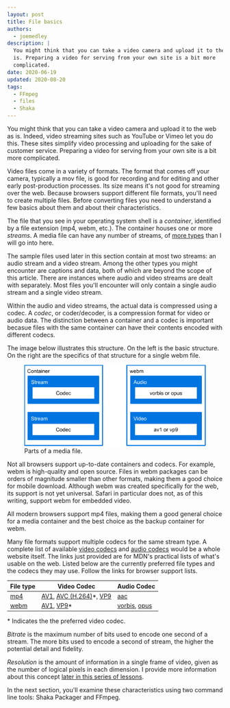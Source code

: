 ```yaml
---
layout: post
title: File basics
authors:
  - joemedley
description: |
  You might think that you can take a video camera and upload it to the web as
  is. Preparing a video for serving from your own site is a bit more
  complicated.
date: 2020-06-19
updated: 2020-08-20
tags:
  - FFmpeg
  - files
  - Shaka
---
```


You might think that you can take a video camera and upload it to the web as is.
Indeed, video streaming sites such as YouTube or Vimeo let you do this. These
sites simplify video processing and uploading for the sake of customer
service. Preparing a video for serving from your own site is a bit more
complicated.

Video files come in a variety of formats. The format that comes off your camera,
typically a mov file, is good for recording and for editing and other early
post-production processes. Its size means it's not good for streaming over the
web. Because browsers support different file formats, you'll need to create
multiple files. Before converting files you need to understand a few basics
about them and about their characteristics.

The file that you see in your operating system shell is a _container_,
identified by a file extension (mp4, webm, etc.). The container houses one or
more _streams_. A media file can have any number of streams, of [more
types](https://developer.mozilla.org/en-US/docs/Web/Media/Formats) than I will
go into here.

The sample files used later in this section contain at most two streams: an
audio stream and a video stream. Among the other types you might encounter are
captions and data, both of which are beyond the scope of this article. There are
instances where audio and video streams are dealt with separately. Most files
you'll encounter will only contain a single audio stream and a single video
stream.

Within the audio and video streams, the actual data is compressed using a codec.
A _codec_, or coder/decoder, is a compression format for video or audio data. The
distinction between a container and a codec is important becasue files with the
same container can have their contents encoded with different codecs.

The image below illustrates this structure. On the left is the basic structure.
On the right are the specifics of that structure for a single webm file.

<figure class="w-figure  w-figure--inline-right">
  <img src="./media-container-onion.png" alt="Comparing media file structure with a hypothetical media file.">
  <figcaption class="w-figcaption">Parts of a media file.</figcaption>
</figure>

Not all browsers support up-to-date containers and codecs. For example, webm is
high-quality and open source. Files in webm packages can be orders of magnitude
smaller than other formats, making them a good choice for mobile download.
Although webm was created specifically for the web, its support is not yet
universal. Safari in particular does not, as of this writing, support webm for
embedded video.

All modern browsers support mp4 files, making them a good general choice for a
media container and the best choice as the backup container for webm.

Many file formats support multiple codecs for the same stream type. A complete
list of available [video
codecs](https://developer.mozilla.org/en-US/docs/Web/Media/Formats/Video_codecs)
and [audio
codecs](ttps://developer.mozilla.org/en-US/docs/Web/Media/Formats/Audio_codecs)
would be a whole website itself. The links just provided are for MDN's practical
lists of what's usable on the web. Listed below are the currently preferred file
types and the codecs they may use. Follow the links for browser support lists.

| File type | Video Codec | Audio Codec |
| ---- | ----- | ---- |
| [mp4](https://caniuse.com/#search=mp4)  | [AV1](https://developer.mozilla.org/en-US/docs/Web/Media/Formats/Video_codecs#AV1), [AVC (H.264)](https://developer.mozilla.org/en-US/docs/Web/Media/Formats/Video_codecs#AVC_H.264)*, [VP9](https://developer.mozilla.org/en-US/docs/Web/Media/Formats/Video_codecs#VP9) | [aac](https://developer.mozilla.org/en-US/docs/Web/Media/Formats/Audio_codecs#AAC) |
| [webm](https://caniuse.com/#feat=webm) | [AV1](https://developer.mozilla.org/en-US/docs/Web/Media/Formats/Video_codecs#AV1), [VP9](https://developer.mozilla.org/en-US/docs/Web/Media/Formats/Video_codecs#VP9)* | [vorbis](https://developer.mozilla.org/en-US/docs/Web/Media/Formats/Audio_codecs#Vorbis), [opus](https://developer.mozilla.org/en-US/docs/Web/Media/Formats/Audio_codecs#Opus) |
&#42; Indicates the the preferred video codec.

_Bitrate_ is the maximum number of bits used to encode one second of a stream.
The more bits used to encode a second of stream, the higher the potential
detail and fidelity.

_Resolution_ is the amount of information in a single frame of video, given as
the number of logical pixels in each dimension. I provide more information about this concept [later in this series of lessons](../resolution).

In the next section, you'll examine these characteristics using two command line
tools: Shaka Packager and FFmpeg.
